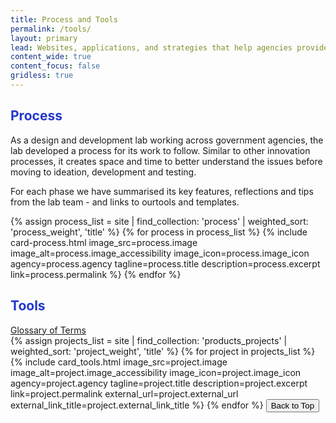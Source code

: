 ```yaml
---
title: Process and Tools
permalink: /tools/
layout: primary
lead: Websites, applications, and strategies that help agencies provide excellent value to the public.
content_wide: true
content_focus: false
gridless: true
---
```


<style>
h2 {
  color:#2337CE;
}
</style>

<section class="nz-section background-gray">
  <div class="nz-grid">
    <h2 tabindex="0">Process</h2>
    <p>As a design and development lab working across government agencies, the lab developed a process for its work to follow. Similar to other innovation processes,  it creates space and time to better understand the issues before moving to ideation, development and testing.
</p>
    <p>For each phase we have summarised its key features, reflections and tips from the lab team - and links to ourtools and templates.
</p>
  </div>

  <div class="nz-grid">
    <section class="nz-section">
      <div class="nz-section-bottom">
        <div class="nz-flex nz-flex-wrap">
          {% assign process_list = site | find_collection: 'process' | weighted_sort: 'process_weight', 'title' %}
          {% for process in process_list %}
            {% include card-process.html
            image_src=process.image
            image_alt=process.image_accessibility
            image_icon=process.image_icon
            agency=process.agency
            tagline=process.title
            description=process.excerpt
            link=process.permalink
            %}
          {% endfor %}
        </div>
      </div>
    </section>
  </div>
    <div class="nz-grid">
      <div class="nz-width-two-thirds">
        <h2>Tools</h2>
        <a href="/staging-site/sil-glossary">Glossary of Terms</a>
    </div>
  </div>

  <div class="nz-grid">
    <section class="nz-section">
      <div class="nz-section-bottom">
        <div class="nz-flex nz-flex-wrap">
          {% assign projects_list = site | find_collection: 'products_projects' | weighted_sort: 'project_weight', 'title' %}
          {% for project in projects_list %}
            {% include card_tools.html
            image_src=project.image
            image_alt=project.image_accessibility
            image_icon=project.image_icon
            agency=project.agency
            tagline=project.title
            description=project.excerpt
            link=project.permalink
            external_url=project.external_url
            external_link_title=project.external_link_title
            %}
          {% endfor %}
          <button id="scrollToTopBtn" title="Go to top">Back to Top</button>
        </div>
      </div>
    </section>
  </div>
</section>
